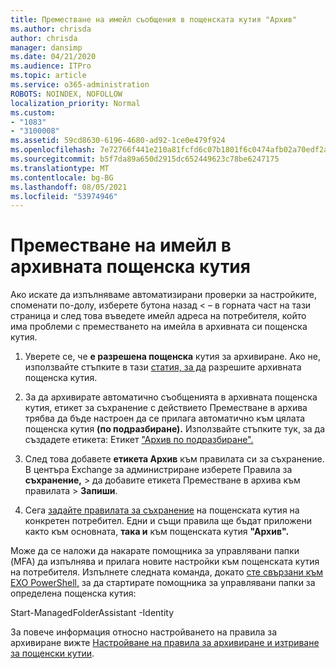 ```yaml
---
title: Преместване на имейл съобщения в пощенската кутия "Архив"
ms.author: chrisda
author: chrisda
manager: dansimp
ms.date: 04/21/2020
ms.audience: ITPro
ms.topic: article
ms.service: o365-administration
ROBOTS: NOINDEX, NOFOLLOW
localization_priority: Normal
ms.custom:
- "1083"
- "3100008"
ms.assetid: 59cd8630-6196-4680-ad92-1ce0e479f924
ms.openlocfilehash: 7e72766f441e210a81fcfd6c07b1801f6c0474afb02a70edf2ad8dbb571f3d2a
ms.sourcegitcommit: b5f7da89a650d2915dc652449623c78be6247175
ms.translationtype: MT
ms.contentlocale: bg-BG
ms.lasthandoff: 08/05/2021
ms.locfileid: "53974946"
---
```

# <a name="move-email-to-the-archive-mailbox"></a>Преместване на имейл в архивната пощенска кутия

Ако искате да изпълняваме автоматизирани проверки за настройките, споменати по-долу, изберете бутона назад < – в горната част на тази страница и след това въведете имейл адреса на потребителя, който има проблеми с преместването на имейла в архивната си пощенска кутия.

1. Уверете се, че **е разрешена пощенска** кутия за архивиране. Ако не, използвайте стъпките в тази [статия, за да](https://docs.microsoft.com/microsoft-365/compliance/enable-archive-mailboxes) разрешите архивната пощенска кутия.

2. За да архивирате автоматично съобщенията в архивната пощенска кутия, етикет за съхранение с действието Преместване в архива трябва да бъде настроен да се прилага автоматично към цялата пощенска кутия **(по подразбиране).**  Използвайте стъпките тук, за да създадете етикета: Етикет ["Архив по подразбиране".](https://docs.microsoft.com/microsoft-365/compliance/set-up-an-archive-and-deletion-policy-for-mailboxes#create-a-custom-archive-default-policy-tag)

3. След това добавете **етикета Архив** към правилата си за съхранение. В центъра Exchange за администриране изберете Правила за **съхранение,** > да добавите етикета Преместване в архива към правилата > **Запиши**. 

4. Сега [задайте правилата за съхранение](https://docs.microsoft.com/exchange/security-and-compliance/messaging-records-management/apply-retention-policy) на пощенската кутия на конкретен потребител. Едни и същи правила ще бъдат приложени както към основната, **така и** към пощенската кутия **"Архив".**

Може да се наложи да накарате помощника за управлявани папки (MFA) да изпълнява и прилага новите настройки към пощенската кутия на потребителя. Изпълнете следната команда, докато [сте свързани към EXO PowerShell,](https://docs.microsoft.com/powershell/exchange/exchange-online/connect-to-exchange-online-powershell/connect-to-exchange-online-powershell?view=exchange-ps) за да стартирате помощника за управлявани папки за определена пощенска кутия:
  
Start-ManagedFolderAssistant -Identity <name of the mailbox>

За повече информация относно настройването на правила за архивиране вижте [Настройване на правила за архивиране и изтриване за пощенски кутии](https://docs.microsoft.com/microsoft-365/compliance/set-up-an-archive-and-deletion-policy-for-mailboxes#step-1-enable-archive-mailboxes-for-users).
  